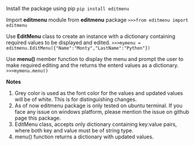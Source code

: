 
Install the package using pip
`pip install editmenu`

Import **editmenu** module from **editmenu** package
 `>>>from editmenu import editmenu`
 
 Use **EditMenu** class to create an instance with a dictionary containing required values to be displayed and edited.
 `>>>mymenu = editmenu.EditMenu({"Name":"Monty","LastName":"Python"})`

Use **menu()** member function to display the menu and prompt the user to make required editing and the returns the enterd values as a dictionary.
 `>>>mymenu.menu()`

**Notes**

 1. Grey color is used as the font color for the values and updated values will be of white. This is for distinguishing changes.
 2. As of now editmenu package is only tested on ubuntu terminal. If you face any issue on windows platform, please mention the issue on github page this package.
 3. EditMenu class, accepts only dictionary containing key:value pairs, where both key and value must be of string type.
 4. menu() function returns a dictionary with updated values.

